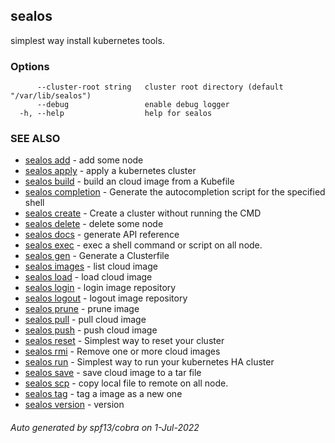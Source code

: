 ## sealos

simplest way install kubernetes tools.

### Options

```
      --cluster-root string   cluster root directory (default "/var/lib/sealos")
      --debug                 enable debug logger
  -h, --help                  help for sealos
```

### SEE ALSO

* [sealos add](sealos_add.md)	 - add some node
* [sealos apply](sealos_apply.md)	 - apply a kubernetes cluster
* [sealos build](sealos_build.md)	 - build an cloud image from a Kubefile
* [sealos completion](sealos_completion.md)	 - Generate the autocompletion script for the specified shell
* [sealos create](sealos_create.md)	 - Create a cluster without running the CMD
* [sealos delete](sealos_delete.md)	 - delete some node
* [sealos docs](sealos_docs.md)	 - generate API reference
* [sealos exec](sealos_exec.md)	 - exec a shell command or script on all node.
* [sealos gen](sealos_gen.md)	 - Generate a Clusterfile
* [sealos images](sealos_images.md)	 - list cloud image
* [sealos load](sealos_load.md)	 - load cloud image
* [sealos login](sealos_login.md)	 - login image repository
* [sealos logout](sealos_logout.md)	 - logout image repository
* [sealos prune](sealos_prune.md)	 - prune  image 
* [sealos pull](sealos_pull.md)	 - pull cloud image
* [sealos push](sealos_push.md)	 - push cloud image
* [sealos reset](sealos_reset.md)	 - Simplest way to reset your cluster
* [sealos rmi](sealos_rmi.md)	 - Remove one or more cloud images
* [sealos run](sealos_run.md)	 - Simplest way to run your kubernetes HA cluster
* [sealos save](sealos_save.md)	 - save cloud image to a tar file
* [sealos scp](sealos_scp.md)	 - copy local file to remote on all node.
* [sealos tag](sealos_tag.md)	 - tag a image as a new one
* [sealos version](sealos_version.md)	 - version

###### Auto generated by spf13/cobra on 1-Jul-2022
